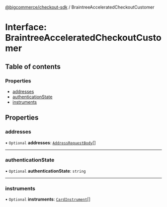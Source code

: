 [@bigcommerce/checkout-sdk](../README.md) / BraintreeAcceleratedCheckoutCustomer

# Interface: BraintreeAcceleratedCheckoutCustomer

## Table of contents

### Properties

- [addresses](BraintreeAcceleratedCheckoutCustomer.md#addresses)
- [authenticationState](BraintreeAcceleratedCheckoutCustomer.md#authenticationstate)
- [instruments](BraintreeAcceleratedCheckoutCustomer.md#instruments)

## Properties

### addresses

• `Optional` **addresses**: [`AddressRequestBody`](AddressRequestBody.md)[]

___

### authenticationState

• `Optional` **authenticationState**: `string`

___

### instruments

• `Optional` **instruments**: [`CardInstrument`](CardInstrument.md)[]
